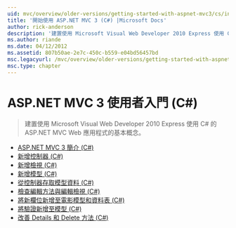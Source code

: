 ```yaml
---
uid: mvc/overview/older-versions/getting-started-with-aspnet-mvc3/cs/index
title: '開始使用 ASP.NET MVC 3 (C#) |Microsoft Docs'
author: rick-anderson
description: '建置使用 Microsoft Visual Web Developer 2010 Express 使用 C# 的 ASP.NET MVC Web 應用程式的基本概念。'
ms.author: riande
ms.date: 04/12/2012
ms.assetid: 807b50ae-2e7c-450c-b559-e04bd56457bd
msc.legacyurl: /mvc/overview/older-versions/getting-started-with-aspnet-mvc3/cs
msc.type: chapter
---
```

<a name="getting-started-with-aspnet-mvc-3-c"></a>ASP.NET MVC 3 使用者入門 (C#)
====================
> 建置使用 Microsoft Visual Web Developer 2010 Express 使用 C# 的 ASP.NET MVC Web 應用程式的基本概念。


- [ASP.NET MVC 3 簡介 (C#)](intro-to-aspnet-mvc-3.md)
- [新增控制器 (C#)](adding-a-controller.md)
- [新增檢視 (C#)](adding-a-view.md)
- [新增模型 (C#)](adding-a-model.md)
- [從控制器存取模型資料 (C#)](accessing-your-models-data-from-a-controller.md)
- [檢查編輯方法與編輯檢視 (C#)](examining-the-edit-methods-and-edit-view.md)
- [將新欄位新增至電影模型和資料表 (C#)](adding-a-new-field.md)
- [將驗證新增至模型 (C#)](adding-validation-to-the-model.md)
- [改善 Details 和 Delete 方法 (C#)](improving-the-details-and-delete-methods.md)
